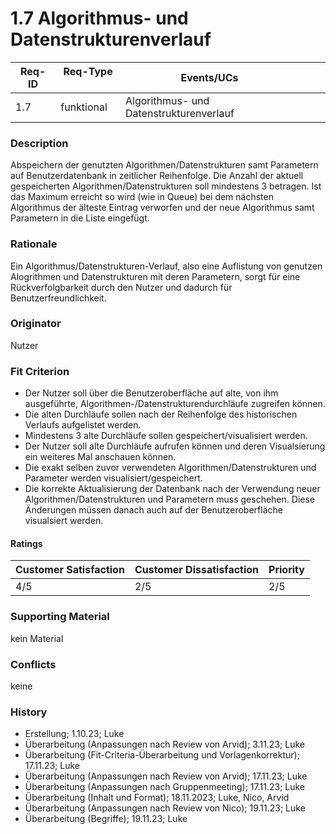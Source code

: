 # 1.7 Algorithmus- und Datenstrukturenverlauf

| Req-ID | Req-Type   | Events/UCs                              |
|--------|------------|-----------------------------------------|
| 1.7    | funktional | Algorithmus- und Datenstrukturenverlauf |

### Description
Abspeichern der genutzten Algorithmen/Datenstrukturen samt Parametern auf Benutzerdatenbank in zeitlicher Reihenfolge.
Die Anzahl der aktuell gespeicherten Algorithmen/Datenstrukturen soll mindestens 3 betragen.
Ist das Maximum erreicht so wird (wie in Queue) bei dem nächsten Algorithmus der älteste Eintrag verworfen und der neue Algorithmus samt Parametern in die Liste eingefügt.

### Rationale
Ein Algorithmus/Datenstrukturen-Verlauf, also eine Auflistung von genutzen Alogrithmen und Datenstrukturen mit deren Parametern, sorgt für eine Rückverfolgbarkeit durch den Nutzer und dadurch für Benutzerfreundlichkeit.

### Originator
Nutzer

### Fit Criterion
- Der Nutzer soll über die Benutzeroberfläche auf alte, von ihm ausgeführte, Algorithmen-/Datenstrukturendurchläufe zugreifen können.
- Die alten Durchläufe sollen nach der Reihenfolge des historischen Verlaufs aufgelistet werden.  
- Mindestens 3 alte Durchläufe sollen gespeichert/visualisiert werden.
- Der Nutzer soll alte Durchläufe aufrufen können und deren Visualsierung ein weiteres Mal anschauen können.
- Die exakt selben zuvor verwendeten Algorithmen/Datenstrukturen und Parameter werden visualisiert/gespeichert.
- Die korrekte Aktualisierung der Datenbank nach der Verwendung neuer Algorithmen/Datenstrukturen und Parametern muss geschehen. Diese Änderungen müssen danach auch auf der Benutzeroberfläche visualsiert werden.

#### Ratings
| Customer Satisfaction | Customer Dissatisfaction | Priority |
|-----------------------|--------------------------|----------|
| 4/5                   | 2/5                      | 2/5      |

### Supporting Material
kein Material

### Conflicts
keine

### History
- Erstellung; 1.10.23; Luke
- Überarbeitung (Anpassungen nach Review von Arvid); 3.11.23; Luke
- Überarbeitung (Fit-Criteria-Überarbeitung und Vorlagenkorrektur); 17.11.23; Luke
- Überarbeitung (Anpassungen nach Review von Arvid); 17.11.23; Luke
- Überarbeitung (Anpassungen nach Gruppenmeeting); 17.11.23; Luke
- Überarbeitung (Inhalt und Format); 18.11.2023; Luke, Nico, Arvid
- Überarbeitung (Anpassungen nach Review von Nico); 19.11.23; Luke
- Überarbeitung (Begriffe); 19.11.23; Luke